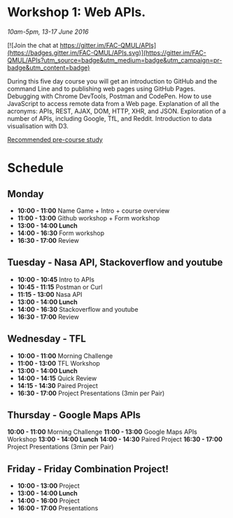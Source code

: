 # Workshop 1: Web APIs.

*10am-5pm, 13-17 June 2016*

[![Join the chat at https://gitter.im/FAC-QMUL/APIs](https://badges.gitter.im/FAC-QMUL/APIs.svg)](https://gitter.im/FAC-QMUL/APIs?utm_source=badge&utm_medium=badge&utm_campaign=pr-badge&utm_content=badge)

During this five day course you will get an introduction to GitHub and the command Line and to publishing web pages using GitHub Pages. Debugging with Chrome DevTools, Postman and CodePen. How to use JavaScript to access remote data from a Web page. Explanation of all the acronyms: APIs, REST, AJAX, DOM, HTTP, XHR, and JSON. Exploration of a number of APIs, including Google, TfL, and Reddit. Introduction to data visualisation with D3.

[Recommended pre-course study](https://github.com/foundersandcoders/courses/blob/master/qmul.md)

# Schedule
## Monday
- **10:00 - 11:00** Name Game + Intro + course overview
- **11:00 - 13:00** Github workshop + Form workshop 
- **13:00 - 14:00 Lunch**
- **14:00 - 16:30** Form workshop
- **16:30 - 17:00** Review

## Tuesday - Nasa API, Stackoverflow and youtube

- **10:00 - 10:45** Intro to APIs
- **10:45 - 11:15** Postman or Curl
- **11:15 - 13:00** Nasa API
- **13:00 - 14:00 Lunch**
- **14:00 - 16:30** Stackoverflow and youtube
- **16:30 - 17:00** Review

## Wednesday - TFL

- **10:00 - 11:00** Morning Challenge 
- **11:00 - 13:00** TFL Workshop
- **13:00 - 14:00 Lunch**
- **14:00 - 14:15** Quick Review
- **14:15 - 14:30** Paired Project
- **16:30 - 17:00** Project Presentations (3min per Pair)

## Thursday - Google Maps APIs

**10:00 - 11:00** Morning Challenge
**11:00 - 13:00** Google Maps APIs Workshop
**13:00 - 14:00 Lunch**
**14:00 - 14:30** Paired Project
**16:30 - 17:00** Project Presentations (3min per Pair)

## Friday - Friday Combination Project! 

- **10:00 - 13:00** Project
- **13:00 - 14:00 Lunch**
- **14:00 - 16:00** Project
- **16:00 - 17:00** Presentations




